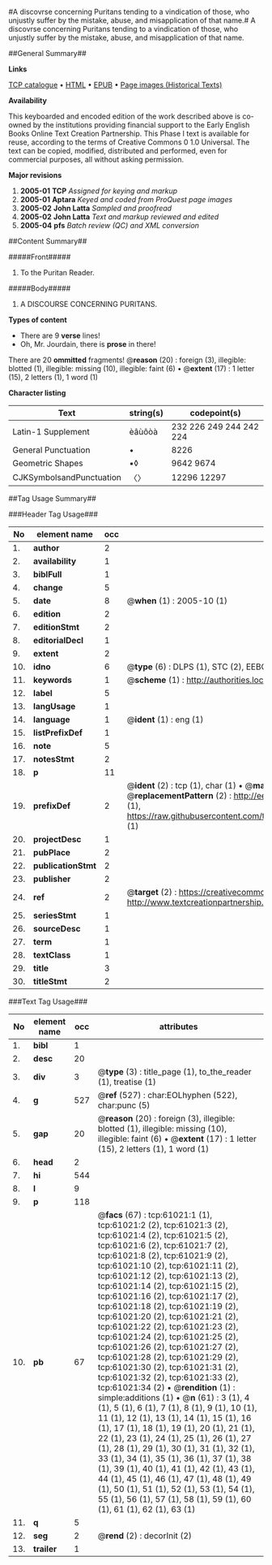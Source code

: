 #A discovrse concerning Puritans tending to a vindication of those, who unjustly suffer by the mistake, abuse, and misapplication of that name.#
A discovrse concerning Puritans tending to a vindication of those, who unjustly suffer by the mistake, abuse, and misapplication of that name.

##General Summary##

**Links**

[TCP catalogue](http://www.ota.ox.ac.uk/tcp/)  • 
[HTML](http://tei.it.ox.ac.uk/tcp/Texts-HTML/free/A48/A48309.html)  • 
[EPUB](http://tei.it.ox.ac.uk/tcp/Texts-EPUB/free/A48/A48309.epub) • 
[Page images (Historical Texts)](https://data.historicaltexts.jisc.ac.uk/view?pubId=eebo-12392537e&pageId=eebo-12392537e-61021-1)

**Availability**

This keyboarded and encoded edition of the
	       work described above is co-owned by the institutions
	       providing financial support to the Early English Books
	       Online Text Creation Partnership. This Phase I text is
	       available for reuse, according to the terms of Creative
	       Commons 0 1.0 Universal. The text can be copied,
	       modified, distributed and performed, even for
	       commercial purposes, all without asking permission.

**Major revisions**

1. __2005-01__ __TCP__ *Assigned for keying and markup*
1. __2005-01__ __Aptara__ *Keyed and coded from ProQuest page images*
1. __2005-02__ __John Latta__ *Sampled and proofread*
1. __2005-02__ __John Latta__ *Text and markup reviewed and edited*
1. __2005-04__ __pfs__ *Batch review (QC) and XML conversion*

##Content Summary##

#####Front#####

1. To the Puritan Reader.

#####Body#####

1. A
DISCOURSE
CONCERNING
PURITANS.

**Types of content**

  * There are 9 **verse** lines!
  * Oh, Mr. Jourdain, there is **prose** in there!

There are 20 **ommitted** fragments! 
 @__reason__ (20) : foreign (3), illegible: blotted (1), illegible: missing (10), illegible: faint (6)  •  @__extent__ (17) : 1 letter (15), 2 letters (1), 1 word (1)

**Character listing**


|Text|string(s)|codepoint(s)|
|---|---|---|
|Latin-1 Supplement|èâùôòà|232 226 249 244 242 224|
|General Punctuation|•|8226|
|Geometric Shapes|▪◊|9642 9674|
|CJKSymbolsandPunctuation|〈〉|12296 12297|

##Tag Usage Summary##

###Header Tag Usage###

|No|element name|occ|attributes|
|---|---|---|---|
|1.|__author__|2||
|2.|__availability__|1||
|3.|__biblFull__|1||
|4.|__change__|5||
|5.|__date__|8| @__when__ (1) : 2005-10 (1)|
|6.|__edition__|2||
|7.|__editionStmt__|2||
|8.|__editorialDecl__|1||
|9.|__extent__|2||
|10.|__idno__|6| @__type__ (6) : DLPS (1), STC (2), EEBO-CITATION (1), OCLC (1), VID (1)|
|11.|__keywords__|1| @__scheme__ (1) : http://authorities.loc.gov/ (1)|
|12.|__label__|5||
|13.|__langUsage__|1||
|14.|__language__|1| @__ident__ (1) : eng (1)|
|15.|__listPrefixDef__|1||
|16.|__note__|5||
|17.|__notesStmt__|2||
|18.|__p__|11||
|19.|__prefixDef__|2| @__ident__ (2) : tcp (1), char (1)  •  @__matchPattern__ (2) : ([0-9\-]+):([0-9IVX]+) (1), (.+) (1)  •  @__replacementPattern__ (2) : http://eebo.chadwyck.com/downloadtiff?vid=$1&page=$2 (1), https://raw.githubusercontent.com/textcreationpartnership/Texts/master/tcpchars.xml#$1 (1)|
|20.|__projectDesc__|1||
|21.|__pubPlace__|2||
|22.|__publicationStmt__|2||
|23.|__publisher__|2||
|24.|__ref__|2| @__target__ (2) : https://creativecommons.org/publicdomain/zero/1.0/ (1), http://www.textcreationpartnership.org/docs/. (1)|
|25.|__seriesStmt__|1||
|26.|__sourceDesc__|1||
|27.|__term__|1||
|28.|__textClass__|1||
|29.|__title__|3||
|30.|__titleStmt__|2||


###Text Tag Usage###

|No|element name|occ|attributes|
|---|---|---|---|
|1.|__bibl__|1||
|2.|__desc__|20||
|3.|__div__|3| @__type__ (3) : title_page (1), to_the_reader (1), treatise (1)|
|4.|__g__|527| @__ref__ (527) : char:EOLhyphen (522), char:punc (5)|
|5.|__gap__|20| @__reason__ (20) : foreign (3), illegible: blotted (1), illegible: missing (10), illegible: faint (6)  •  @__extent__ (17) : 1 letter (15), 2 letters (1), 1 word (1)|
|6.|__head__|2||
|7.|__hi__|544||
|8.|__l__|9||
|9.|__p__|118||
|10.|__pb__|67| @__facs__ (67) : tcp:61021:1 (1), tcp:61021:2 (2), tcp:61021:3 (2), tcp:61021:4 (2), tcp:61021:5 (2), tcp:61021:6 (2), tcp:61021:7 (2), tcp:61021:8 (2), tcp:61021:9 (2), tcp:61021:10 (2), tcp:61021:11 (2), tcp:61021:12 (2), tcp:61021:13 (2), tcp:61021:14 (2), tcp:61021:15 (2), tcp:61021:16 (2), tcp:61021:17 (2), tcp:61021:18 (2), tcp:61021:19 (2), tcp:61021:20 (2), tcp:61021:21 (2), tcp:61021:22 (2), tcp:61021:23 (2), tcp:61021:24 (2), tcp:61021:25 (2), tcp:61021:26 (2), tcp:61021:27 (2), tcp:61021:28 (2), tcp:61021:29 (2), tcp:61021:30 (2), tcp:61021:31 (2), tcp:61021:32 (2), tcp:61021:33 (2), tcp:61021:34 (2)  •  @__rendition__ (1) : simple:additions (1)  •  @__n__ (61) : 3 (1), 4 (1), 5 (1), 6 (1), 7 (1), 8 (1), 9 (1), 10 (1), 11 (1), 12 (1), 13 (1), 14 (1), 15 (1), 16 (1), 17 (1), 18 (1), 19 (1), 20 (1), 21 (1), 22 (1), 23 (1), 24 (1), 25 (1), 26 (1), 27 (1), 28 (1), 29 (1), 30 (1), 31 (1), 32 (1), 33 (1), 34 (1), 35 (1), 36 (1), 37 (1), 38 (1), 39 (1), 40 (1), 41 (1), 42 (1), 43 (1), 44 (1), 45 (1), 46 (1), 47 (1), 48 (1), 49 (1), 50 (1), 51 (1), 52 (1), 53 (1), 54 (1), 55 (1), 56 (1), 57 (1), 58 (1), 59 (1), 60 (1), 61 (1), 62 (1), 63 (1)|
|11.|__q__|5||
|12.|__seg__|2| @__rend__ (2) : decorInit (2)|
|13.|__trailer__|1||
